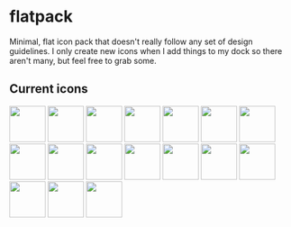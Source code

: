 flatpack
========

Minimal, flat icon pack that doesn't really follow any set of design guidelines. I only create new icons when I add things to my dock so there aren't many, but feel free to grab some.

Current icons
-------------

<img src="https://raw.github.com/Nextil/flatpack/master/PNG/chrome.png" width="64px">
<img src="https://raw.github.com/Nextil/flatpack/master/PNG/firefox.png" width="64px">
<img src="https://raw.github.com/Nextil/flatpack/master/PNG/firefoxalt.png" width="64px">
<img src="https://raw.github.com/Nextil/flatpack/master/PNG/explorer.png" width="64px">
<img src="https://raw.github.com/Nextil/flatpack/master/PNG/github.png" width="64px">
<img src="https://raw.github.com/Nextil/flatpack/master/PNG/itunes.png" width="64px">
<img src="https://raw.github.com/Nextil/flatpack/master/PNG/nixshell.png" width="64px">
<img src="https://raw.github.com/Nextil/flatpack/master/PNG/winshell.png" width="64px">
<img src="https://raw.github.com/Nextil/flatpack/master/PNG/origin.png" width="64px">
<img src="https://raw.github.com/Nextil/flatpack/master/PNG/photoshop.png" width="64px">
<img src="https://raw.github.com/Nextil/flatpack/master/PNG/intellij.png" width="64px">
<img src="https://raw.github.com/Nextil/flatpack/master/PNG/pycharm.png" width="64px">
<img src="https://raw.github.com/Nextil/flatpack/master/PNG/rdio.png" width="64px">
<img src="https://raw.github.com/Nextil/flatpack/master/PNG/skype.png" width="64px">
<img src="https://raw.github.com/Nextil/flatpack/master/PNG/steam.png" width="64px">
<img src="https://raw.github.com/Nextil/flatpack/master/PNG/vim.png" width="64px">
<img src="https://raw.github.com/Nextil/flatpack/master/PNG/visualstudio.png" width="64px">

